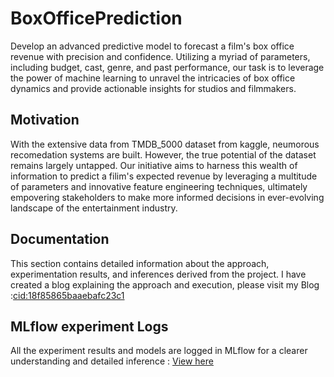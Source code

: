 # BoxOfficePrediction
Develop an advanced predictive model to forecast a film's box office revenue with precision and confidence. Utilizing a myriad of parameters, including budget, cast, genre, and past performance, our task is to leverage the power of machine learning to unravel the intricacies of box office dynamics and provide actionable insights for studios and filmmakers.

## Motivation
With the extensive data from TMDB_5000 dataset from kaggle, neumorous recomedation systems are built. However, the true potential of the dataset remains largely untapped. Our initiative aims to harness this wealth of information to predict a filim's expected revenue by leveraging a multitude of parameters and innovative feature engineering techniques, ultimately empovering stakeholders to make more informed decisions in ever-evolving landscape of the entertainment industry. 


## Documentation
This section contains detailed information about the approach, experimentation results, and inferences derived from the project.
I have created a blog explaining the approach and execution, please visit my Blog :[cid:18f85865baaebafc23c1](https://hashnode.com/preview/664617b317715f9a04ee27b9)


## MLflow experiment Logs

All the experiment results and models are logged in MLflow for a clearer understanding and detailed inference : [View here](https://dagshub.com/uvaishnav/BoxOfficePrediction.mlflow/#/experiments/0?viewStateShareKey=d45d492cc47b731d9ca226e7cb8ac99009b74bc25bdaeb8979ba9a66e9ced4f6)

